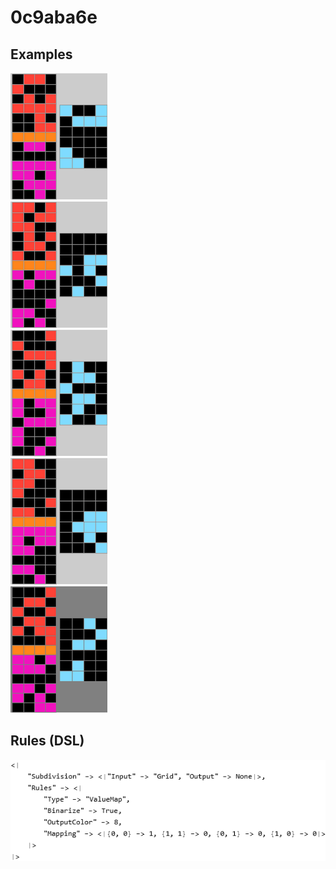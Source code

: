 # 0c9aba6e

## Examples

![ARC examples for 0c9aba6e](examples.png?raw=true)

## Rules (DSL)

![DSL rules for 0c9aba6e](rules.png?raw=true)

